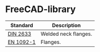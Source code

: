 # FreeCAD-library

| Standard                       | Description          |
|--------------------------------|----------------------|
| [DIN 2633](DIN2633/README.md)  | Welded neck flanges. |
| [EN 1092-1](EN1092-1/README.md) | Flanges.             |
